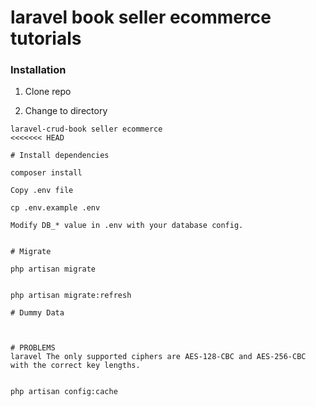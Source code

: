 # laravel book seller ecommerce tutorials


### Installation

1. Clone repo

2. Change to directory

````
laravel-crud-book seller ecommerce 
<<<<<<< HEAD

# Install dependencies

composer install

Copy .env file

cp .env.example .env

Modify DB_* value in .env with your database config.


# Migrate

php artisan migrate


php artisan migrate:refresh

# Dummy Data



# PROBLEMS
laravel The only supported ciphers are AES-128-CBC and AES-256-CBC with the correct key lengths.


php artisan config:cache

